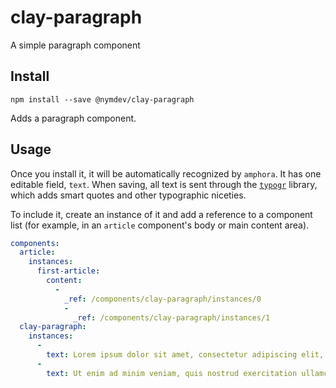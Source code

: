 # clay-paragraph
A simple paragraph component

## Install

```
npm install --save @nymdev/clay-paragraph
```

Adds a paragraph component.

## Usage

Once you install it, it will be automatically recognized by `amphora`. It has one editable field, `text`. When saving, all text is sent through the [`typogr`](https://www.npmjs.com/package/typogr) library, which adds smart quotes and other typographic niceties.

To include it, create an instance of it and add a reference to a component list (for example, in an `article` component's body or main content area).

```yaml
components:
  article:
    instances:
      first-article:
        content:
          -
            _ref: /components/clay-paragraph/instances/0
            -
              _ref: /components/clay-paragraph/instances/1
  clay-paragraph:
    instances:
      -
        text: Lorem ipsum dolor sit amet, consectetur adipiscing elit, sed do eiusmod tempor incididunt ut labore et dolore magna aliqua.
      -
        text: Ut enim ad minim veniam, quis nostrud exercitation ullamco laboris nisi ut aliquip ex ea commodo consequat.
```
